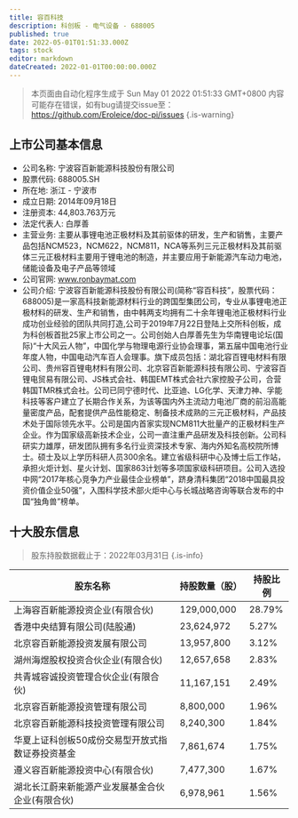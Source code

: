 ```yaml
---
title: 容百科技
description: 科创板 - 电气设备 - 688005
published: true
date: 2022-05-01T01:51:33.000Z
tags: stock
editor: markdown
dateCreated: 2022-01-01T00:00:00.000Z
---
```


> 本页面由自动化程序生成于 Sun May 01 2022 01:51:33 GMT+0800
> 内容可能存在错误，如有bug请提交issue至：https://github.com/Eroleice/doc-pi/issues
{.is-warning}

## 上市公司基本信息
- 公司名称: 宁波容百新能源科技股份有限公司
- 股票代码: 688005.SH
- 所在地: 浙江 - 宁波市
- 成立日期: 2014年09月18日
- 注册资本: 44,803.763万元
- 法定代表人: 白厚善
- 主营业务: 主要从事锂电池正极材料及其前驱体的研发，生产和销售，主要产品包括NCM523，NCM622，NCM811，NCA等系列三元正极材料及其前驱体三元正极材料主要用于锂电池的制造，并主要应用于新能源汽车动力电池，储能设备及电子产品等领域
- 公司官网: www.ronbaymat.com
- 公司介绍: 宁波容百新能源科技股份有限公司(简称“容百科技”，股票代码：688005)是一家高科技新能源材料行业的跨国型集团公司，专业从事锂电池正极材料的研发、生产和销售，由中韩两支均拥有二十余年锂电池正极材料行业成功创业经验的团队共同打造,公司于2019年7月22日登陆上交所科创板，成为科创板首批25家上市公司之一。公司创始人白厚善先生为华南锂电论坛(国际)“十大风云人物”，中国化学与物理电源行业协会理事，第五届中国电池行业年度人物，中国电动汽车百人会理事。旗下成员包括：湖北容百锂电材料有限公司、贵州容百锂电材料有限公司、北京容百新能源科技有限公司、宁波容百锂电贸易有限公司、JS株式会社、韩国EMT株式会社六家控股子公司，合营韩国TMR株式会社。公司已同宁德时代、比亚迪、LG化学、天津力神、孚能科技等客户建立了长期合作关系，为该等国内外主流动力电池厂商的前沿高能量密度产品，配套提供产品性能稳定、制备技术成熟的三元正极材料，产品技术处于国际领先水平。公司是国内首家实现NCM811大批量产的正极材料生产企业。作为国家级高新技术企业，公司一直注重产品研发及科技创新。公司科研实力雄厚，研发团队拥有多名行业资深技术专家、海内外知名高校院所博士。硕士及以上学历科研人员300余名。建立省级科研中心及博士后工作站，承担火炬计划、星火计划、国家863计划等多项国家级科研项目。公司入选投中网“2017年核心竞争力产业最佳企业榜单”，跻身清科集团“2018中国最具投资价值企业50强”，入围科学技术部火炬中心与长城战略咨询等联合发布的中国“独角兽”榜单。


## 十大股东信息
> 股东持股数据截止于：2022年03月31日
{.is-info}

| 股东名称 | 持股数量（股） | 持股比例 |
| --- | --- | --- |
| 上海容百新能源投资企业(有限合伙) | 129,000,000 | 28.79% |
| 香港中央结算有限公司(陆股通) | 23,624,972 | 5.27% |
| 北京容百新能源投资发展有限公司 | 13,957,800 | 3.12% |
| 湖州海煜股权投资合伙企业(有限合伙) | 12,657,658 | 2.83% |
| 共青城容诚投资管理合伙企业(有限合伙) | 11,167,151 | 2.49% |
| 北京容百新能源投资管理有限公司 | 8,800,000 | 1.96% |
| 北京容百新能源科技投资管理有限公司 | 8,240,300 | 1.84% |
| 华夏上证科创板50成份交易型开放式指数证券投资基金 | 7,861,674 | 1.75% |
| 遵义容百新能源投资中心(有限合伙) | 7,477,300 | 1.67% |
| 湖北长江蔚来新能源产业发展基金合伙企业(有限合伙) | 6,978,961 | 1.56% |




